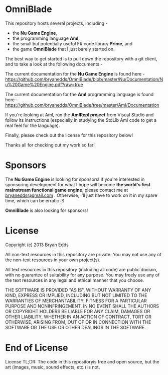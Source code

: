 OmniBlade
=========

This repository hosts several projects, including -

- the **Nu Game Engine**,
- the programming language **Aml**,
- the small but potentially useful F# code library **Prime**, and
- the game **OmniBlade** that I just barely started on.

The best way to get started is to pull down the repository with a git client, and to take a look at the following documents -

The current documentation for the **Nu Game Engine** is found here - https://github.com/bryanedds/OmniBlade/blob/master/Nu/Documentation/Nu%20Game%20Engine.pdf?raw=true

The current documentation for the **Aml** programming language is found here - https://github.com/bryanedds/OmniBlade/tree/master/Aml/Documentation

If you're looking at Aml, run the **AmlRepl project** from Visual Studio and follow its instructions (especially in studying the StdLib Aml code to get a real feel for the language).

Finally, please check out the license for this repository below!

Thanks all for checking out my work so far!

Sponsors
========

The **Nu Game Engine** is looking for sponsors! If you're interested in sponsoring development for what I hope will become **the world's first mainstream functional game engine**, please contact me at bryanedds@gmail.com . Otherwise, I'll just have to work on it in my spare time, which can be erratic :S

**OmniBlade** is also looking for sponsors!

License
=======

Copyright (c) 2013 Bryan Edds

All non-text resources in this repository are private. You may not use any of
the non-text resources in your own project(s).

All text resources in this repository (including all code) are public domain,
with no guarantee of suitability for any purpose. You may freely use any of the
text resources in any legal and ethical manner that you choose.

THE SOFTWARE IS PROVIDED "AS IS", WITHOUT WARRANTY OF ANY KIND, EXPRESS OR
IMPLIED, INCLUDING BUT NOT LIMITED TO THE WARRANTIES OF MERCHANTABILITY,
FITNESS FOR A PARTICULAR PURPOSE AND NONINFRINGEMENT. IN NO EVENT SHALL THE
AUTHORS OR COPYRIGHT HOLDERS BE LIABLE FOR ANY CLAIM, DAMAGES OR OTHER
LIABILITY, WHETHER IN AN ACTION OF CONTRACT, TORT OR OTHERWISE, ARISING FROM,
OUT OF OR IN CONNECTION WITH THE SOFTWARE OR THE USE OR OTHER DEALINGS IN
THE SOFTWARE.

End of License
==============

License TL;DR: The code in this repositoryis free and open source,
but the art (images, music, sound effects, etc.) is not.
